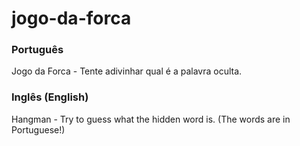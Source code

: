 # jogo-da-forca
<h3>Português</h3>

Jogo da Forca - Tente adivinhar qual é a palavra oculta.

<h3>Inglês (English)</h3>

Hangman - Try to guess what the hidden word is. (The words are in Portuguese!)